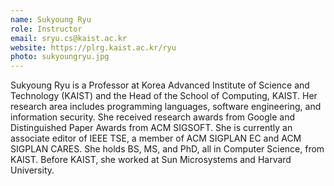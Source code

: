 ```yaml
---
name: Sukyoung Ryu
role: Instructor
email: sryu.cs@kaist.ac.kr
website: https://plrg.kaist.ac.kr/ryu
photo: sukyoungryu.jpg
---
```


Sukyoung Ryu is a Professor at Korea Advanced Institute of Science and Technology (KAIST) and the Head of the School of Computing, KAIST. Her research area includes programming languages, software engineering, and information security. She received research awards from Google and Distinguished Paper Awards from ACM SIGSOFT. She is currently an associate editor of IEEE TSE, a member of ACM SIGPLAN EC and ACM SIGPLAN CARES. She holds BS, MS, and PhD, all in Computer Science, from KAIST. Before KAIST, she worked at Sun Microsystems and Harvard University.

